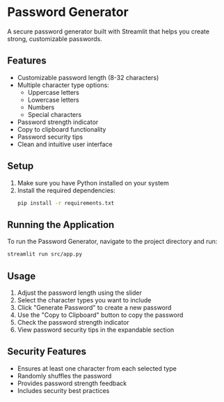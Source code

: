 # Password Generator

A secure password generator built with Streamlit that helps you create strong, customizable passwords.

## Features

- Customizable password length (8-32 characters)
- Multiple character type options:
  - Uppercase letters
  - Lowercase letters
  - Numbers
  - Special characters
- Password strength indicator
- Copy to clipboard functionality
- Password security tips
- Clean and intuitive user interface

## Setup

1. Make sure you have Python installed on your system
2. Install the required dependencies:
   ```bash
   pip install -r requirements.txt
   ```

## Running the Application

To run the Password Generator, navigate to the project directory and run:
```bash
streamlit run src/app.py
```

## Usage

1. Adjust the password length using the slider
2. Select the character types you want to include
3. Click "Generate Password" to create a new password
4. Use the "Copy to Clipboard" button to copy the password
5. Check the password strength indicator
6. View password security tips in the expandable section

## Security Features

- Ensures at least one character from each selected type
- Randomly shuffles the password
- Provides password strength feedback
- Includes security best practices
